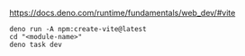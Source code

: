 
https://docs.deno.com/runtime/fundamentals/web_dev/#vite

```
deno run -A npm:create-vite@latest
cd "<module-name>"
deno task dev
```
